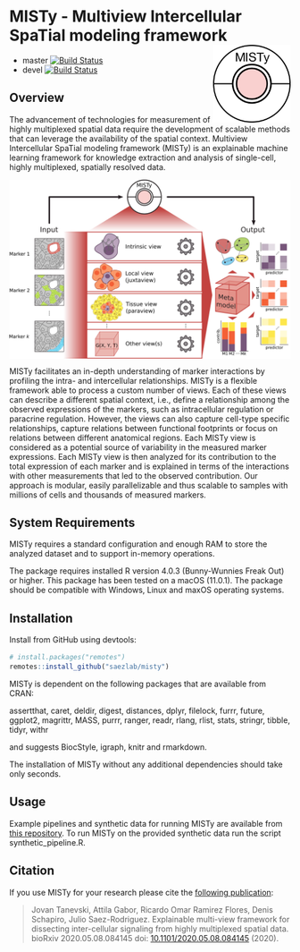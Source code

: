 # MISTy - **M**ultiview **I**ntercellular **S**pa**T**ial modeling framework <img src="man/figures/logo.png" align="right" height="139">

<!-- badges: start -->
- master [![Build Status](https://travis-ci.org/saezlab/misty.svg?branch=master)](https://travis-ci.org/saezlab/misty)
- devel [![Build Status](https://travis-ci.org/saezlab/misty.svg?branch=devel)](https://travis-ci.org/saezlab/misty)
<!-- badges: end -->

## Overview

The advancement of technologies for measurement of highly multiplexed spatial data require the development of scalable methods that can leverage the availability of the spatial context. Multiview Intercellular SpaTial modeling framework (MISTy) is an explainable machine learning framework for knowledge extraction and analysis of single-cell, highly multiplexed, spatially resolved data.

<img src="man/figures/graphical_abstract.png" align="center" width="800">

MISTy facilitates an in-depth understanding of marker interactions by profiling the intra- and intercellular relationships. MISTy is a flexible framework able to process a custom number of views. Each of these views can describe a different spatial context, i.e., define a relationship among the observed expressions of the markers, such as intracellular regulation or paracrine regulation. However, the views can also capture cell-type specific relationships, capture relations between functional footprints or focus on relations between different anatomical regions. Each MISTy view is considered as a potential source of variability in the measured marker expressions. Each MISTy view is then analyzed for its contribution to the total expression of each marker and is explained in terms of the interactions with other measurements that led to the observed contribution. Our approach is modular, easily parallelizable and thus scalable to samples with millions of cells and thousands of measured markers.


## System Requirements

MISTy requires a standard configuration and enough RAM to store the analyzed dataset and to support in-memory operations.

The package requires installed R version 4.0.3 (Bunny-Wunnies Freak Out) or higher. This package has been tested on a macOS (11.0.1). The package should be compatible with Windows, Linux and maxOS operating systems.


## Installation

Install from GitHub using devtools:

```r
# install.packages("remotes")
remotes::install_github("saezlab/misty")

```

MISTy is dependent on the following packages that are available from CRAN:

assertthat,
caret,
deldir,
digest,
distances,
dplyr,
filelock,
furrr,
future,
ggplot2,
magrittr,
MASS,
purrr,
ranger,
readr,
rlang,
rlist,
stats,
stringr,
tibble,
tidyr,
withr

and suggests BiocStyle, igraph, knitr and rmarkdown.

The installation of MISTy without any additional dependencies should take only seconds.

## Usage

Example pipelines and synthetic data for running MISTy are available from [this repository](https://github.com/saezlab/misty_pipelines/). To run MISTy on the provided synthetic data run the script synthetic_pipeline.R.

## Citation
If you use MISTy for your research please cite the [following publication](https://doi.org/10.1101/2020.05.08.084145): 

> Jovan Tanevski, Attila Gabor, Ricardo Omar Ramirez Flores, Denis Schapiro, Julio Saez-Rodriguez. Explainable multi-view framework for dissecting inter-cellular signaling from highly multiplexed spatial data. bioRxiv 2020.05.08.084145 doi: [10.1101/2020.05.08.084145](https://doi.org/10.1101/2020.05.08.084145) (2020).
